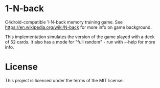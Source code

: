 # 1-N-back

C4droid-compatible 1-N-back memory training game. See https://en.wikipedia.org/wiki/N-back for more info on game background.

This implementation simulates the version of the game played with a deck of 52 cards. It also has a mode for "full random" - run with --help for more info.

# License

This project is licensed under the terms of the MIT license.

